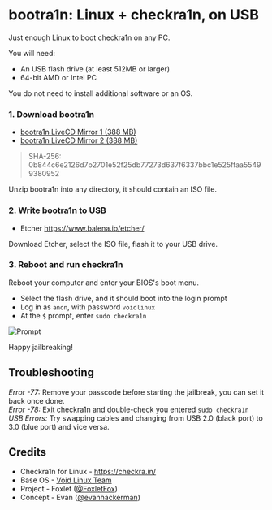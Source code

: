 bootra1n: Linux + checkra1n, on USB
===================================
Just enough Linux to boot checkra1n on any PC.

You will need:
- An USB flash drive (at least 512MB or larger)
- 64-bit AMD or Intel PC

You do not need to install additional software or an OS.

### 1. Download bootra1n
- [bootra1n LiveCD Mirror 1 (388 MB)](https://github.com/foxlet/bootra1n/releases/download/0.9.8/bootra1n-x86_64-0.9.8-20200205.zip)
- [bootra1n LiveCD Mirror 2 (388 MB)](https://foxlet.furcode.co/temp/bootra1n-x86_64-0.9.8-20200205.zip)
> SHA-256: 0b844c6e2126d7b2701e52f25db77273d637f6337bbc1e525ffaa55499380952

Unzip bootra1n into any directory, it should contain an ISO file.

### 2. Write bootra1n to USB
- Etcher https://www.balena.io/etcher/

Download Etcher, select the ISO file, flash it to your USB drive.

### 3. Reboot and run checkra1n
Reboot your computer and enter your BIOS's boot menu.

- Select the flash drive, and it should boot into the login prompt
- Log in as `anon`, with password `voidlinux`
- At the `$` prompt, enter `sudo checkra1n`

![Prompt](https://i.imgur.com/MmqUBUJ.png)

Happy jailbreaking!

## Troubleshooting
*Error -77:* Remove your passcode before starting the jailbreak, you can set it back once done.  
*Error -78:* Exit checkra1n and double-check you entered `sudo checkra1n`  
*USB Errors:* Try swapping cables and changing from USB 2.0 (black port) to 3.0 (blue port) and vice versa.

## Credits
- Checkra1n for Linux - https://checkra.in/
- Base OS - [Void Linux Team](https://voidlinux.org/)
- Project - Foxlet ([@FoxletFox](https://twitter.com/foxletfox))
- Concept - Evan ([@evanhackerman](https://twitter.com/evanhackerman))

